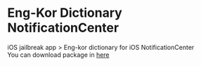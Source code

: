 Eng-Kor Dictionary NotificationCenter
========================================

iOS jailbreak app > Eng-kor dictionary for iOS NotificationCenter<br>
You can download package in [here](http://moreinfo.thebigboss.org/moreinfo/depiction.php?file=engkordictionaryweeappDp)
